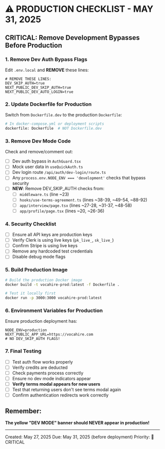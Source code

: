 # ⚠️ PRODUCTION CHECKLIST - MAY 31, 2025

## CRITICAL: Remove Development Bypasses Before Production

### 1. **Remove Dev Auth Bypass Flags**
Edit `.env.local` and **REMOVE** these lines:
```env
# REMOVE THESE LINES:
DEV_SKIP_AUTH=true
NEXT_PUBLIC_DEV_SKIP_AUTH=true
NEXT_PUBLIC_DEV_AUTO_LOGIN=true
```

### 2. **Update Dockerfile for Production**
Switch from `Dockerfile.dev` to the production `Dockerfile`:
```bash
# In docker-compose.yml or deployment scripts
dockerfile: Dockerfile  # NOT Dockerfile.dev
```

### 3. **Remove Dev Mode Code**
Check and remove/comment out:
- [ ] Dev auth bypass in `AuthGuard.tsx`
- [ ] Mock user data in `useQuickAuth.ts`
- [ ] Dev login route `/api/auth/dev-login/route.ts`
- [ ] Any `process.env.NODE_ENV === 'development'` checks that bypass security
- [ ] **NEW**: Remove DEV_SKIP_AUTH checks from:
  - [ ] `middleware.ts` (line ~23)
  - [ ] `hooks/use-terms-agreement.ts` (lines ~38-39, ~49-54, ~88-92)
  - [ ] `app/interview/page.tsx` (lines ~27-28, ~31-37, ~48-58)
  - [ ] `app/profile/page.tsx` (lines ~20, ~26-36)

### 4. **Security Checklist**
- [ ] Ensure all API keys are production keys
- [ ] Verify Clerk is using live keys (`pk_live_`, `sk_live_`)
- [ ] Confirm Stripe is using live keys
- [ ] Remove any hardcoded test credentials
- [ ] Disable debug mode flags

### 5. **Build Production Image**
```bash
# Build the production Docker image
docker build -t vocahire-prod:latest -f Dockerfile .

# Test it locally first
docker run -p 3000:3000 vocahire-prod:latest
```

### 6. **Environment Variables for Production**
Ensure production deployment has:
```env
NODE_ENV=production
NEXT_PUBLIC_APP_URL=https://vocahire.com
# NO DEV_SKIP_AUTH FLAGS!
```

### 7. **Final Testing**
- [ ] Test auth flow works properly
- [ ] Verify credits are deducted
- [ ] Check payments process correctly
- [ ] Ensure no dev mode indicators appear
- [ ] **Verify terms modal appears for new users**
- [ ] Test that returning users don't see terms modal again
- [ ] Confirm authentication redirects work correctly

## Remember:
**The yellow "DEV MODE" banner should NEVER appear in production!**

---

Created: May 27, 2025
Due: May 31, 2025 (before deployment)
Priority: 🔴 CRITICAL